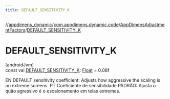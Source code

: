 ```yaml
---
title: DEFAULT_SENSITIVITY_K
---
```

//[appdimens_dynamic](../../../index.html)/[com.appdimens.dynamic.code](../index.html)/[AppDimensAdjustmentFactors](index.html)/[DEFAULT_SENSITIVITY_K](-d-e-f-a-u-l-t_-s-e-n-s-i-t-i-v-i-t-y_-k.html)



# DEFAULT_SENSITIVITY_K



[androidJvm]\
const val [DEFAULT_SENSITIVITY_K](-d-e-f-a-u-l-t_-s-e-n-s-i-t-i-v-i-t-y_-k.html): [Float](https://kotlinlang.org/api/core/kotlin-stdlib/kotlin/-float/index.html) = 0.08f



EN DEFAULT sensitivity coefficient: Adjusts how aggressive the scaling is on extreme screens. PT Coeficiente de sensibilidade PADRÃO: Ajusta o quão agressivo é o escalonamento em telas extremas.




